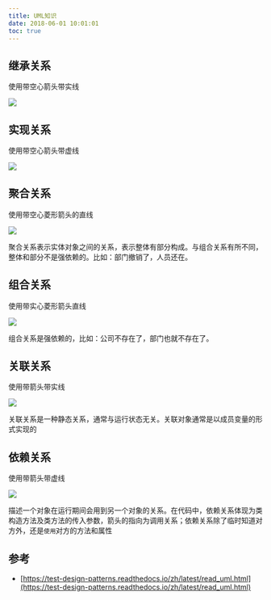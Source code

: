 ```yaml
---
title: UML知识
date: 2018-06-01 10:01:01
toc: true
---
```



## 继承关系

使用带空心箭头带实线

![](./uml_generalization.jpg)

## 实现关系

使用带空心箭头带虚线

![](./uml_realize.jpg)

## 聚合关系

使用带空心菱形箭头的直线

![](./uml_aggregation.jpg)

聚合关系表示实体对象之间的关系，表示整体有部分构成。与组合关系有所不同，整体和部分不是强依赖的。比如：部门撤销了，人员还在。



## 组合关系

使用带实心菱形箭头直线

![](./uml_composition.jpg)

组合关系是强依赖的，比如：公司不存在了，部门也就不存在了。

## 关联关系

使用带箭头带实线

![](./uml_association.jpg)

关联关系是一种静态关系，通常与运行状态无关。关联对象通常是以成员变量的形式实现的

## 依赖关系

使用带箭头带虚线

![](./uml_dependency.jpg)

描述一个对象在运行期间会用到另一个对象的关系。在代码中，依赖关系体现为类构造方法及类方法的传入参数，箭头的指向为调用关系；依赖关系除了临时知道对方外，还是`使用`对方的方法和属性


## 参考

- [https://test-design-patterns.readthedocs.io/zh/latest/read_uml.html](https://test-design-patterns.readthedocs.io/zh/latest/read_uml.html)

